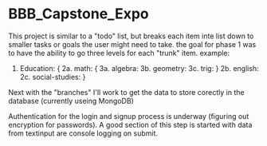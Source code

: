 # BBB_Capstone_Expo

This project is similar to a "todo" list, but breaks each item inte list down to smaller tasks or goals the user might need to take. 
the goal for phase 1 was to have the ability to go three levels for each "trunk" item.
example:
 1. Education: {
   2a. math: {
      3a.  algebra:
      3b.  geometry:
      3c.  trig: }
   2b. english:
   2c. social-studies:
   }
   
Next with the "branches" I'll work to get the data to store corectly in the database (currently useing MongoDB)



Authentication for the login and signup process is underway (figuring out encryption for passwords). 
A good section of this step
is started with data from textinput are console logging on submit.

